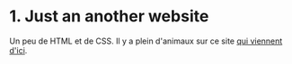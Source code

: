 # 1. Just an another website

Un peu de HTML et de CSS. Il y a plein d'animaux sur ce site [qui viennent d'ici](https://www.flickr.com/photos/biodivlibrary/albums/72157719429061342).
